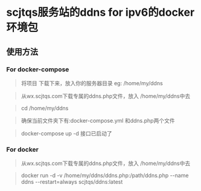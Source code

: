 # scjtqs服务站的ddns for ipv6的docker环境包

## 使用方法

### For docker-compose

> 将项目 下载下来，放入你的服务器目录 eg: /home/my/ddns

> 从wx.scjtqs.com下载专属的ddns.php文件，放入 /home/my/ddns中去

> cd /home/my/ddns 

> 确保当前文件夹下有:docker-compose.yml 和ddns.php两个文件

> docker-compose up -d 接口已启动了

### For docker 

> 从wx.scjtqs.com下载专属的ddns.php文件，放入 /home/my/ddns中去

> docker run -d -v /home/my/ddns/ddns.php:/path/ddns.php --name ddns --restart=always scjtqs/ddns:latest